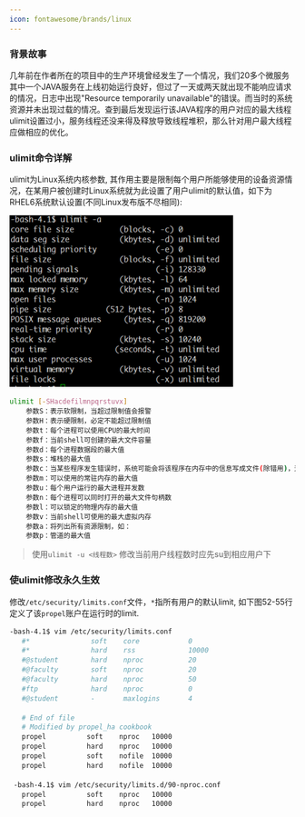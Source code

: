 ```yaml
---
icon: fontawesome/brands/linux
---
```


### 背景故事
几年前在作者所在的项目中的生产环境曾经发生了一个情况，我们20多个微服务其中一个JAVA服务在上线初始运行良好，但过了一天或两天就出现不能响应请求的情况，日志中出现"Resource temporarily unavailable"的错误。而当时的系统资源并未出现过载的情况。查到最后发现运行该JAVA程序的用户对应的最大线程ulimit设置过小，服务线程还没来得及释放导致线程堆积，那么针对用户最大线程应做相应的优化。

### ulimit命令详解
ulimit为Linux系统内核参数, 其作用主要是限制每个用户所能够使用的设备资源情况，在某用户被创建时Linux系统就为此设置了用户ulimit的默认值，如下为RHEL6系统默认设置(不同Linux发布版不尽相同):

![ulimit](../../images/ulimit.png)

```bash
ulimit [-SHacdefilmnpqrstuvx]
    参数S：表示软限制，当超过限制值会报警
    参数H：表示硬限制，必定不能超过限制值
    参数t：每个进程可以使用CPU的最大时间
    参数f：当前shell可创建的最大文件容量
    参数d：每个进程数据段的最大值
    参数s：堆栈的最大值
    参数c：当某些程序发生错误时，系统可能会将该程序在内存中的信息写成文件(除错用)，这种文件就被称为核心文件(core file)。此为限制每个核心文件的最大容量
    参数m：可以使用的常驻内存的最大值
    参数u：每个用户运行的最大进程并发数
    参数n：每个进程可以同时打开的最大文件句柄数
    参数l：可以锁定的物理内存的最大值
    参数v：当前shell可使用的最大虚拟内存
    参数a：将列出所有资源限制，如：
    参数p：管道的最大值
```

> 使用`ulimit -u <线程数>` 修改当前用户线程数时应先su到相应用户下

### 使ulimit修改永久生效
修改`/etc/security/limits.conf`文件，`*`指所有用户的默认limit, 如下图52-55行定义了该`propel`账户在运行时的limit.

```bash
-bash-4.1$ vim /etc/security/limits.conf
   #*               soft    core            0
   #*               hard    rss             10000
   #@student        hard    nproc           20
   #@faculty        soft    nproc           20
   #@faculty        hard    nproc           50
   #ftp             hard    nproc           0
   #@student        -       maxlogins       4
   
   # End of file
   # Modified by propel_ha cookbook
   propel          soft    nproc   10000
   propel          hard    nproc   10000
   propel          soft    nofile  10000
   propel          hard    nofile  10000

 -bash-4.1$ vim /etc/security/limits.d/90-nproc.conf
   propel          soft    nproc   10000
   propel          hard    nproc   10000
```

